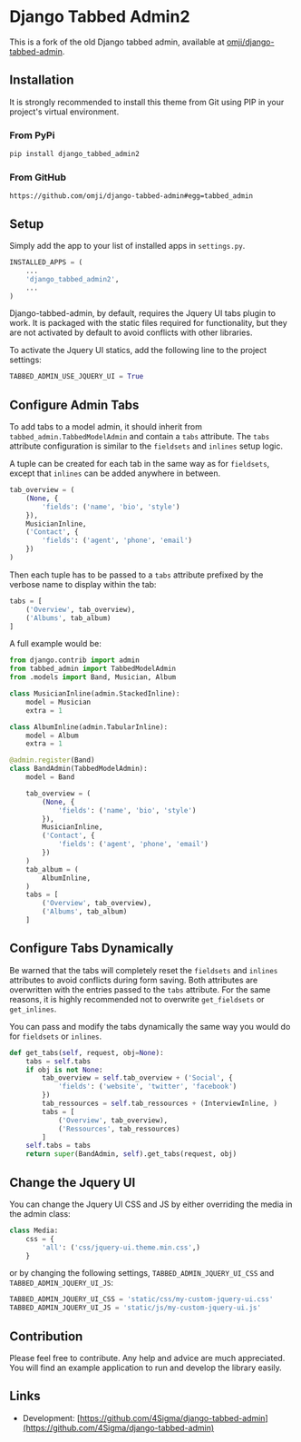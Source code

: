 # Django Tabbed Admin2

This is a fork of the old Django tabbed admin, available at [omji/django-tabbed-admin](https://github.com/omji/django-tabbed-admin).

## Installation

It is strongly recommended to install this theme from Git using PIP in your project's virtual environment.

### From PyPi

```bash
pip install django_tabbed_admin2
```

### From GitHub

```shell-session
https://github.com/omji/django-tabbed-admin#egg=tabbed_admin
```

## Setup

Simply add the app to your list of installed apps in `settings.py`.

```python
INSTALLED_APPS = (
    ...
    'django_tabbed_admin2',
    ...
)
```

Django-tabbed-admin, by default, requires the Jquery UI tabs plugin to work. It is packaged with the static files required for functionality, but they are not activated by default to avoid conflicts with other libraries.

To activate the Jquery UI statics, add the following line to the project settings:

```python
TABBED_ADMIN_USE_JQUERY_UI = True
```

## Configure Admin Tabs

To add tabs to a model admin, it should inherit from `tabbed_admin.TabbedModelAdmin` and contain a `tabs` attribute. The `tabs` attribute configuration is similar to the `fieldsets` and `inlines` setup logic.

A tuple can be created for each tab in the same way as for `fieldsets`, except that `inlines` can be added anywhere in between.

```python
tab_overview = (
    (None, {
        'fields': ('name', 'bio', 'style')
    }),
    MusicianInline,
    ('Contact', {
        'fields': ('agent', 'phone', 'email')
    })
)
```

Then each tuple has to be passed to a `tabs` attribute prefixed by the verbose name to display within the tab:

```python
tabs = [
    ('Overview', tab_overview),
    ('Albums', tab_album)
]
```

A full example would be:

```python
from django.contrib import admin
from tabbed_admin import TabbedModelAdmin
from .models import Band, Musician, Album

class MusicianInline(admin.StackedInline):
    model = Musician
    extra = 1

class AlbumInline(admin.TabularInline):
    model = Album
    extra = 1

@admin.register(Band)
class BandAdmin(TabbedModelAdmin):
    model = Band

    tab_overview = (
        (None, {
            'fields': ('name', 'bio', 'style')
        }),
        MusicianInline,
        ('Contact', {
            'fields': ('agent', 'phone', 'email')
        })
    )
    tab_album = (
        AlbumInline,
    )
    tabs = [
        ('Overview', tab_overview),
        ('Albums', tab_album)
    ]
```

## Configure Tabs Dynamically

Be warned that the tabs will completely reset the `fieldsets` and `inlines` attributes to avoid conflicts during form saving. Both attributes are overwritten with the entries passed to the `tabs` attribute. For the same reasons, it is highly recommended not to overwrite `get_fieldsets` or `get_inlines`.

You can pass and modify the tabs dynamically the same way you would do for `fieldsets` or `inlines`.

```python
def get_tabs(self, request, obj=None):
    tabs = self.tabs
    if obj is not None:
        tab_overview = self.tab_overview + ('Social', {
            'fields': ('website', 'twitter', 'facebook')
        })
        tab_ressources = self.tab_ressources + (InterviewInline, )
        tabs = [
            ('Overview', tab_overview),
            ('Ressources', tab_ressources)
        ]
    self.tabs = tabs
    return super(BandAdmin, self).get_tabs(request, obj)
```

## Change the Jquery UI

You can change the Jquery UI CSS and JS by either overriding the media in the admin class:

```python
class Media:
    css = {
        'all': ('css/jquery-ui.theme.min.css',)
    }
```

or by changing the following settings, `TABBED_ADMIN_JQUERY_UI_CSS` and `TABBED_ADMIN_JQUERY_UI_JS`:

```python
TABBED_ADMIN_JQUERY_UI_CSS = 'static/css/my-custom-jquery-ui.css'
TABBED_ADMIN_JQUERY_UI_JS = 'static/js/my-custom-jquery-ui.js'
```

## Contribution

Please feel free to contribute. Any help and advice are much appreciated. You will find an example application to run and develop the library easily.

## Links

- Development: [https://github.com/4Sigma/django-tabbed-admin](https://github.com/4Sigma/django-tabbed-admin)
